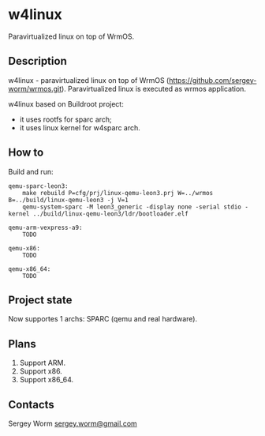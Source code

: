 # w4linux

Paravirtualized linux on top of WrmOS.

## Description

w4linux - paravirtualized linux on top of WrmOS (https://github.com/sergey-worm/wrmos.git).
Paravirtualized linux is executed as wrmos application.

w4linux based on Buildroot project:
* it uses rootfs for sparc arch;
* it uses linux kernel for w4sparc arch.

## How to

Build and run:

	qemu-sparc-leon3:
		make rebuild P=cfg/prj/linux-qemu-leon3.prj W=../wrmos B=../build/linux-qemu-leon3 -j V=1
		qemu-system-sparc -M leon3_generic -display none -serial stdio -kernel ../build/linux-qemu-leon3/ldr/bootloader.elf

	qemu-arm-vexpress-a9:
		TODO

	qemu-x86:
		TODO

	qemu-x86_64:
		TODO

## Project state

Now supportes 1 archs:  SPARC (qemu and real hardware).

## Plans

1. Support ARM.
1. Support x86.
1. Support x86_64.

## Contacts

Sergey Worm <sergey.worm@gmail.com>

